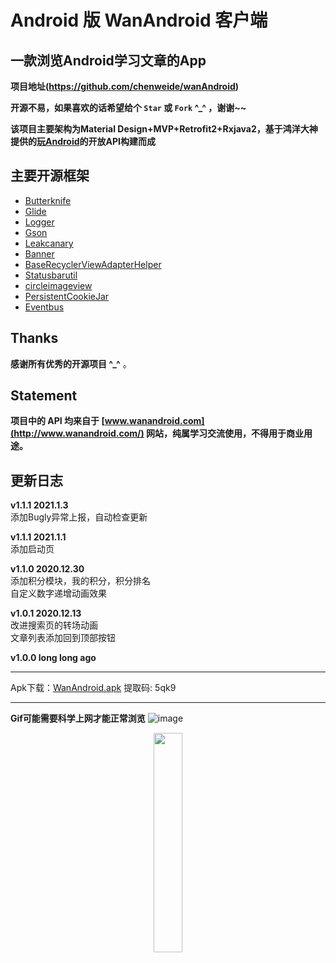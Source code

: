 # Android 版 WanAndroid 客户端
## 一款浏览Android学习文章的App
**项目地址(https://github.com/chenweide/wanAndroid)**

**开源不易，如果喜欢的话希望给个 `Star` 或 `Fork` ^_^ ，谢谢~~**

**该项目主要架构为Material Design+MVP+Retrofit2+Rxjava2，基于鸿洋大神提供的[玩Android](http://www.wanandroid.com/)的开放API构建而成**
## 主要开源框架
- [Butterknife](https://github.com/JakeWharton/butterknife)
- [Glide](https://github.com/bumptech/glide)
- [Logger](https://github.com/orhanobut/logger)
- [Gson](https://github.com/google/gson)
- [Leakcanary](https://github.com/square/leakcanary)
- [Banner](https://github.com/youth5201314/banner)
- [BaseRecyclerViewAdapterHelper](https://github.com/CymChad/BaseRecyclerViewAdapterHelper)
- [Statusbarutil](https://github.com/laobie/StatusBarUtil)
- [circleimageview](https://github.com/hdodenhof/CircleImageView)
- [PersistentCookieJar](https://github.com/franmontiel/PersistentCookieJar)
- [Eventbus](https://github.com/greenrobot/EventBus)

 ## Thanks

**感谢所有优秀的开源项目 ^_^** 。

## Statement
**项目中的 API 均来自于 [www.wanandroid.com](http://www.wanandroid.com/) 网站，纯属学习交流使用，不得用于商业用途。**

## 更新日志
**v1.1.1 2021.1.3**<br>
添加Bugly异常上报，自动检查更新<br>

**v1.1.1 2021.1.1**<br>
添加启动页<br>

**v1.1.0 2020.12.30**<br>
添加积分模块，我的积分，积分排名<br>
自定义数字递增动画效果<br>

**v1.0.1 2020.12.13**<br>
改进搜索页的转场动画<br>
文章列表添加回到顶部按钮<br>

**v1.0.0 long long ago**

***
Apk下载：[WanAndroid.apk](https://pan.baidu.com/s/1vdLYVCBFq2SevOs6SCzb0g)  提取码: 5qk9
***

**Gif可能需要科学上网才能正常浏览**
![image](https://github.com/chenweide/wanAndroid/blob/master/image/wandroid_example.gif)
<div align="center">
<img src="https://i.loli.net/2021/01/05/xpafDWUV7QTHnet.jpg" width="30%" height="30%"/>
<!--   <img src="http://thyrsi.com/t6/385/1539141451x-1404775437.jpg" width="30%" height="30%"/>
<!--   <img src="http://thyrsi.com/t6/385/1539175473x-1404755516.png" width="30%" height="30%"/> -->
<!--   <img src="http://thyrsi.com/t6/385/1539141464x-1404775437.jpg" width="30%" height="30%"/> -->
<!--   <img src="http://thyrsi.com/t6/385/1539141497x-1404775437.jpg" width="30%" height="30%"/> -->
<!--   <img src="http://thyrsi.com/t6/385/1539157438x-1404775605.png" width="30%" height="30%"/> -->
<!--   <img src="http://thyrsi.com/t6/385/1539141518x-1404775437.jpg" width="30%" height="30%"/> -->
<!--   <img src="http://thyrsi.com/t6/385/1539141533x-1404775437.jpg" width="30%" height="30%"/> -->
<!--   <img src="http://thyrsi.com/t6/385/1539141551x-1404775437.jpg" width="30%" height="30%"/> -->
 
 

 </div>
 
